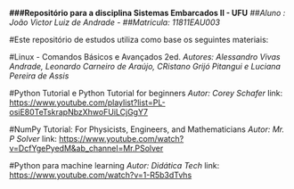 **###Repositório para a disciplina Sistemas Embarcados II - UFU**
*##Aluno : João Victor Luiz de Andrade - ##Matricula: 11811EAU003*

#Este repositório de estudos  utiliza como base os seguintes materiais:

#Linux - Comandos Básicos e Avançados 2ed.
*Autores: Alessandro Vivas Andrade, Leonardo Carneiro de Araújo, CRistano Grijó Pitangui e Luciana Pereira de Assis*

#Python Tutorial e Python Tutorial for beginners
*Autor: Corey Schafer*
link: https://www.youtube.com/playlist?list=PL-osiE80TeTskrapNbzXhwoFUiLCjGgY7

#NumPy Tutorial: For Physicists, Engineers, and Mathematicians
*Autor: Mr. P Solver*
link: https://www.youtube.com/watch?v=DcfYgePyedM&ab_channel=Mr.PSolver

#Python para machine learning
*Autor: Didática Tech*
link: https://www.youtube.com/watch?v=1-R5b3dTvhs
